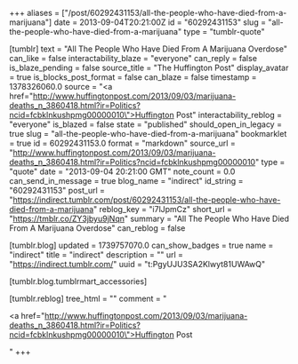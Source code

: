 +++
aliases = ["/post/60292431153/all-the-people-who-have-died-from-a-marijuana"]
date = 2013-09-04T20:21:00Z
id = "60292431153"
slug = "all-the-people-who-have-died-from-a-marijuana"
type = "tumblr-quote"

[tumblr]
text = "All The People Who Have Died From A Marijuana Overdose"
can_like = false
interactability_blaze = "everyone"
can_reply = false
is_blaze_pending = false
source_title = "The Huffington Post"
display_avatar = true
is_blocks_post_format = false
can_blaze = false
timestamp = 1378326060.0
source = "<a href=\"http://www.huffingtonpost.com/2013/09/03/marijuana-deaths_n_3860418.html?ir=Politics?ncid=fcbklnkushpmg00000010\">Huffington Post</a>"
interactability_reblog = "everyone"
is_blazed = false
state = "published"
should_open_in_legacy = true
slug = "all-the-people-who-have-died-from-a-marijuana"
bookmarklet = true
id = 60292431153.0
format = "markdown"
source_url = "http://www.huffingtonpost.com/2013/09/03/marijuana-deaths_n_3860418.html?ir=Politics?ncid=fcbklnkushpmg00000010"
type = "quote"
date = "2013-09-04 20:21:00 GMT"
note_count = 0.0
can_send_in_message = true
blog_name = "indirect"
id_string = "60292431153"
post_url = "https://indirect.tumblr.com/post/60292431153/all-the-people-who-have-died-from-a-marijuana"
reblog_key = "i7lJpmCz"
short_url = "https://tmblr.co/ZY3jbyu9jNqn"
summary = "All The People Who Have Died From A Marijuana Overdose"
can_reblog = false

[tumblr.blog]
updated = 1739757070.0
can_show_badges = true
name = "indirect"
title = "indirect"
description = ""
url = "https://indirect.tumblr.com/"
uuid = "t:PgyUJU3SA2Klwyt81UWAwQ"

[tumblr.blog.tumblrmart_accessories]

[tumblr.reblog]
tree_html = ""
comment = "<p><a href=\"http://www.huffingtonpost.com/2013/09/03/marijuana-deaths_n_3860418.html?ir=Politics?ncid=fcbklnkushpmg00000010\">Huffington Post</a></p>"
+++
